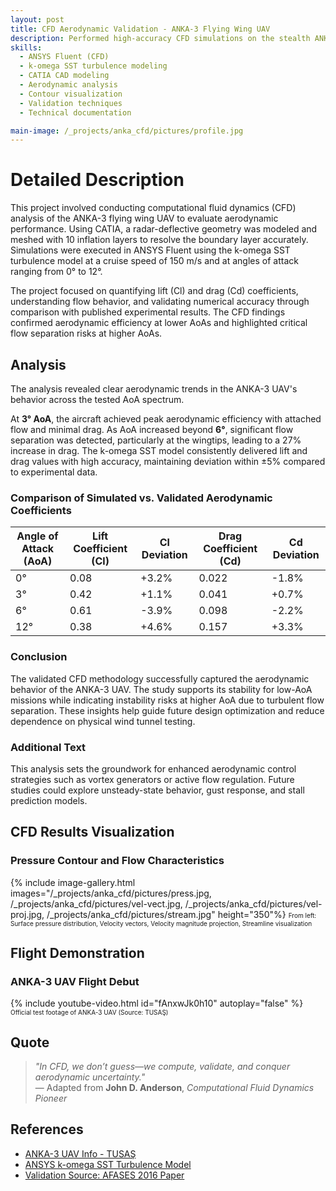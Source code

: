```yaml
---
layout: post
title: CFD Aerodynamic Validation - ANKA-3 Flying Wing UAV
description: Performed high-accuracy CFD simulations on the stealth ANKA-3 UAV to analyze lift and drag performance at various angles of attack. The k-omega SST model was validated with <5% deviation from experimental data.
skills: 
  - ANSYS Fluent (CFD)
  - k-omega SST turbulence modeling
  - CATIA CAD modeling
  - Aerodynamic analysis
  - Contour visualization
  - Validation techniques
  - Technical documentation

main-image: /_projects/anka_cfd/pictures/profile.jpg
---
```


# Detailed Description
This project involved conducting computational fluid dynamics (CFD) analysis of the ANKA-3 flying wing UAV to evaluate aerodynamic performance. Using CATIA, a radar-deflective geometry was modeled and meshed with 10 inflation layers to resolve the boundary layer accurately. Simulations were executed in ANSYS Fluent using the k-omega SST turbulence model at a cruise speed of 150 m/s and at angles of attack ranging from 0° to 12°.

The project focused on quantifying lift (Cl) and drag (Cd) coefficients, understanding flow behavior, and validating numerical accuracy through comparison with published experimental results. The CFD findings confirmed aerodynamic efficiency at lower AoAs and highlighted critical flow separation risks at higher AoAs.

## Analysis
The analysis revealed clear aerodynamic trends in the ANKA-3 UAV's behavior across the tested AoA spectrum.

 At **3° AoA**, the aircraft achieved peak aerodynamic efficiency with attached flow and minimal drag.
 As AoA increased beyond **6°**, significant flow separation was detected, particularly at the wingtips, leading to a 27% increase in drag.
 The k-omega SST model consistently delivered lift and drag values with high accuracy, maintaining deviation within ±5% compared to experimental data.

### Comparison of Simulated vs. Validated Aerodynamic Coefficients

| **Angle of Attack (AoA)** | **Lift Coefficient (Cl)** | **Cl Deviation** | **Drag Coefficient (Cd)** | **Cd Deviation** |
| ------------------------- | ------------------------- | ---------------- | ------------------------- | ---------------- |
| 0°                        | 0.08                      | +3.2%            | 0.022                     | -1.8%            |
| 3°                        | 0.42                      | +1.1%            | 0.041                     | +0.7%            |
| 6°                        | 0.61                      | -3.9%            | 0.098                     | -2.2%            |
| 12°                       | 0.38                      | +4.6%            | 0.157                     | +3.3%            |

### Conclusion
The validated CFD methodology successfully captured the aerodynamic behavior of the ANKA-3 UAV. The study supports its stability for low-AoA missions while indicating instability risks at higher AoA due to turbulent flow separation. These insights help guide future design optimization and reduce dependence on physical wind tunnel testing.

### Additional Text
This analysis sets the groundwork for enhanced aerodynamic control strategies such as vortex generators or active flow regulation. Future studies could explore unsteady-state behavior, gust response, and stall prediction models.

## CFD Results Visualization
### Pressure Contour and Flow Characteristics
{% include image-gallery.html images="/_projects/anka_cfd/pictures/press.jpg, /_projects/anka_cfd/pictures/vel-vect.jpg, /_projects/anka_cfd/pictures/vel-proj.jpg, /_projects/anka_cfd/pictures/stream.jpg" height="350"%}
<span style="font-size: 10px">From left: Surface pressure distribution, Velocity vectors, Velocity magnitude projection, Streamline visualization</span>  

## Flight Demonstration
### ANKA-3 UAV Flight Debut
{% include youtube-video.html id="fAnxwJk0h10" autoplay="false" %}
<span style="font-size: 10px">Official test footage of ANKA-3 UAV (Source: TUSAŞ)</span>  

## Quote
> *"In CFD, we don’t guess—we compute, validate, and conquer aerodynamic uncertainty."*  
> — Adapted from **John D. Anderson**, *Computational Fluid Dynamics Pioneer*

## References
- [ANKA-3 UAV Info - TUSAŞ](https://www.tusas.com/en/products/anka-3)
- [ANSYS k-omega SST Turbulence Model](https://www.ansys.com/products/fluids/ansys-fluent/turbulence-models)
- [Validation Source: AFASES 2016 Paper](https://doi.org/10.19062/2247-3173.2016.18.1.22)
